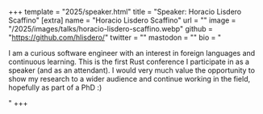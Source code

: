 +++
template = "2025/speaker.html"
title = "Speaker: Horacio Lisdero Scaffino"
[extra]
  name = "Horacio Lisdero Scaffino"
  url = ""
  image = "/2025/images/talks/horacio-lisdero-scaffino.webp"
  github = "https://github.com/hlisdero/"
  twitter = ""
  mastodon = ""
  bio = "<p>I am a curious software engineer with an interest in foreign languages and continuous learning. This is the first Rust conference I participate in as a speaker (and as an attendant). I would very much value the opportunity to show my research to a wider audience and continue working in the field, hopefully as part of a PhD :)</p>"
+++
